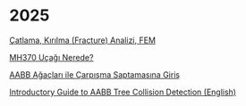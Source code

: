 # 2025

[Çatlama, Kırılma (Fracture) Analizi, FEM](03/catlama_fracture_analysis_fem.html)

[MH370 Uçağı Nerede?](03/mh370.html)

[AABB Ağaçları ile Çarpışma Saptamasına Giriş](04/aabb-randall-tr.html)

[Introductory Guide to AABB Tree Collision Detection (English)](04/aabb-randall.html)

